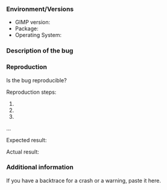<!-- ⚠️ IMPORTANT: READ ME! ⚠️
This is the default template for bug reports.
For feature requests or performance issues, please switch instead to the appropriate template in the "Choose a template" list.

It is important that you fill all the fields of the template.

There are a few issues we get reports about quite frequently. If you want to check if what you have encountered is among these, please see: 
https://gitlab.gnome.org/GNOME/gimp/-/issues/?sort=updated_desc&state=all&label_name%5B%5D=Duplication%20target&first_page_size=100
-->

### Environment/Versions

- GIMP version:
- Package: <!--[flatpak? Installer from gimp.org? If another installer, tell us where from] (write it after the > symbol)-->
- Operating System: <!--[Windows? macOS? Linux? All?] (write it after the > symbol) -->

<!--Note: bug reporters are expected to have verified the bug still exists
either in the last stable version of GIMP or on updated development code
(master branch).-->

### Description of the bug

<!--Please describe your issue with details.
Add screenshot or other files if needed.(write it after the > symbol)-->

### Reproduction

Is the bug reproducible? <!--[Always / Randomly / Happened only once ] (write it after the > symbol)-->

Reproduction steps:

1. 
2. 
3. 

…

Expected result:

Actual result:

### Additional information

If you have a backtrace for a crash or a warning, paste it here.
